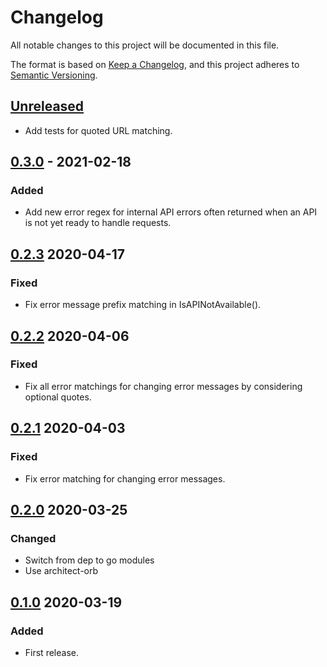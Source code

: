 # Changelog

All notable changes to this project will be documented in this file.

The format is based on [Keep a Changelog](https://keepachangelog.com/en/1.0.0/),
and this project adheres to [Semantic Versioning](https://semver.org/spec/v2.0.0.html).



## [Unreleased]

- Add tests for quoted URL matching.

## [0.3.0] - 2021-02-18

### Added

- Add new error regex for internal API errors often returned when an API is not yet ready to handle requests.



## [0.2.3] 2020-04-17

### Fixed

- Fix error message prefix matching in IsAPINotAvailable().



## [0.2.2] 2020-04-06

### Fixed

- Fix all error matchings for changing error messages by considering optional quotes.


## [0.2.1] 2020-04-03

### Fixed

- Fix error matching for changing error messages.



## [0.2.0] 2020-03-25

### Changed

- Switch from dep to go modules
- Use architect-orb



## [0.1.0] 2020-03-19

### Added

- First release.



[Unreleased]: https://github.com/giantswarm/errors/compare/v0.3.0...HEAD
[0.3.0]: https://github.com/giantswarm/errors/compare/v0.2.3...v0.3.0
[0.2.3]: https://github.com/giantswarm/errors/compare/v0.2.2...v0.2.3
[0.2.2]: https://github.com/giantswarm/errors/compare/v0.2.1...v0.2.2
[0.2.1]: https://github.com/giantswarm/errors/compare/v0.2.0...v0.2.1
[0.2.0]: https://github.com/giantswarm/errors/compare/v0.1.0...v0.2.0

[0.1.0]: https://github.com/giantswarm/errors/releases/tag/v0.1.0
